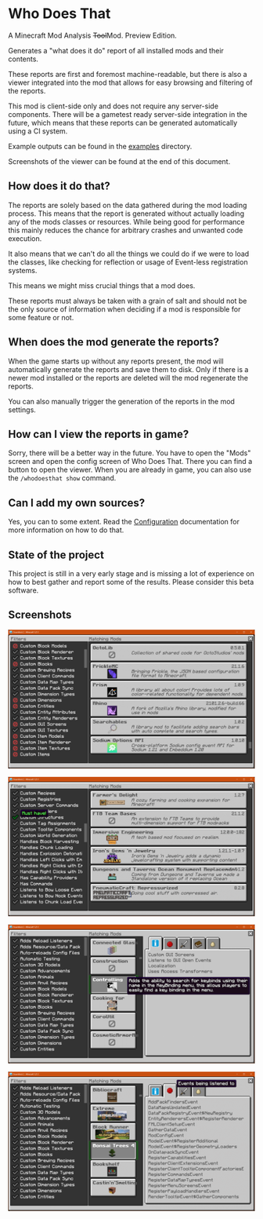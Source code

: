# Who Does That

A Minecraft Mod Analysis ~~Tool~~Mod. Preview Edition.

Generates a "what does it do" report of all installed mods and their contents.

These reports are first and foremost machine-readable, but there is also a viewer integrated
into the mod that allows for easy browsing and filtering of the reports.

This mod is client-side only and does not require any server-side components.
There will be a gametest ready server-side integration in the future, which means that these
reports can be generated automatically using a CI system.

Example outputs can be found in the [examples](./docs/example-output) directory.

Screenshots of the viewer can be found at the end of this document.


## How does it do that?

The reports are solely based on the data gathered during the mod loading process.
This means that the report is generated without actually loading any of the mods classes or
resources. While being good for performance this mainly reduces the chance for arbitrary crashes
and unwanted code execution.

It also means that we can't do all the things we could do if we were to load the classes, like
checking for reflection or usage of Event-less registration systems.

This means we might miss crucial things that a mod does.

These reports must always be taken with a grain of salt and should not be the only source of
information when deciding if a mod is responsible for some feature or not.


## When does the mod generate the reports?

When the game starts up without any reports present, the mod will automatically generate the reports
and save them to disk. Only if there is a newer mod installed or the reports are deleted will the
mod regenerate the reports.

You can also manually trigger the generation of the reports in the mod settings.


## How can I view the reports in game?

Sorry, there will be a better way in the future. You have to open the "Mods" screen and open the
config screen of Who Does That. There you can find a button to open the viewer. When you are
already in game, you can also use the `/whodoesthat show` command.


## Can I add my own sources?

Yes, you can to some extent. Read the [Configuration](./docs/Configuration.md) documentation for
more information on how to do that.


## State of the project

This project is still in a very early stage and is missing a lot of experience on how to best
gather and report some of the results. Please consider this beta software.

## Screenshots

![Show only library mods](./docs/filter-libs-only.png)

![Show only mods that have custom structures](./docs/filter-must-have-structures.png)

![Summary of a mod](./docs/detail-show-summary.png)

![Events a mod listens to](./docs/detail-show-events.png)
